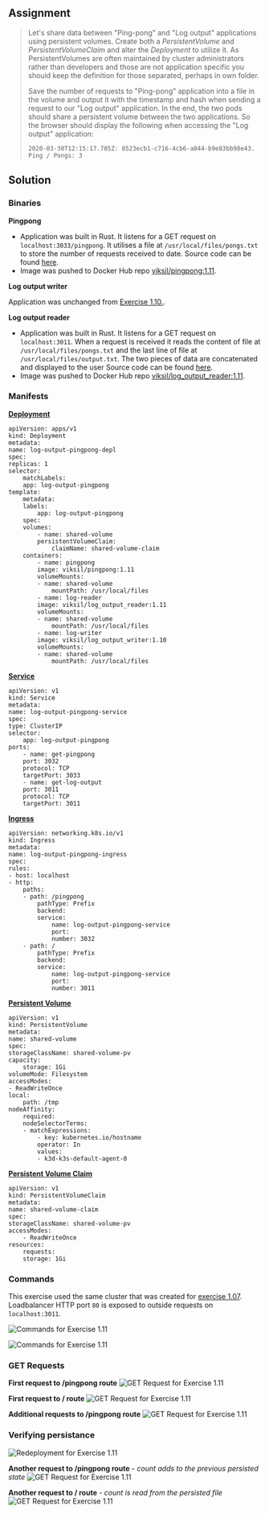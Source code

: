 ## Assignment

> 
> Let's share data between "Ping-pong" and "Log output" applications using persistent volumes. Create both a *PersistentVolume* and *PersistentVolumeClaim* and alter the *Deployment* to utilize it. As PersistentVolumes are often maintained by cluster administrators rather than developers and those are not application specific you should keep the definition for those separated, perhaps in own folder.
> 
> Save the number of requests to "Ping-pong" application into a file in the volume and output it with the timestamp and hash when sending a request to our "Log output" application. In the end, the two pods should share a persistent volume between the two applications. So the browser should display the following when accessing the "Log output" application:
> 
>     2020-03-30T12:15:17.705Z: 8523ecb1-c716-4cb6-a044-b9e83bb98e43.
>     Ping / Pongs: 3

## Solution

### Binaries

**Pingpong**

- Application was built in Rust.  It listens for a GET request on `localhost:3033/pingpong`. It utilises a file at `/usr/local/files/pongs.txt` to store the number of requests received to date. Source code can be found [here](https://github.com/VikSil/DevOps_with_Kubernetes/tree/trunk/Part1/Exercise_1.11/app/pingpong).
- Image was pushed to Docker Hub repo [viksil/pingpong:1.11](https://hub.docker.com/r/viksil/pingpong/tags?name=1.11).

**Log output writer**

Application was unchanged from [Exercise 1.10.](https://github.com/VikSil/DevOps_with_Kubernetes/tree/trunk/Part1/Exercise_1.10).

**Log output reader**
- Application was built in Rust. It listens for a GET request on `localhost:3011`. When a request is received it reads the content of file at `/usr/local/files/pongs.txt` and the last line of file at `/usr/local/files/output.txt`. The two pieces of data are concatenated and displayed to the user Source code can be found [here](https://github.com/VikSil/DevOps_with_Kubernetes/tree/trunk/Part1/Exercise_1.11/app/log_output_reader).
- Image was pushed to Docker Hub repo [viksil/log_output_reader:1.11](https://hub.docker.com/r/viksil/log_output_reader/tags?name=1.11).

### Manifests

[**Deployment**](https://github.com/VikSil/DevOps_with_Kubernetes/tree/trunk/Part1/Exercise_1.11/manifests/deployment.yaml)

    apiVersion: apps/v1
    kind: Deployment
    metadata:
    name: log-output-pingpong-depl
    spec:
    replicas: 1
    selector:
        matchLabels:
        app: log-output-pingpong
    template:
        metadata:
        labels:
            app: log-output-pingpong
        spec:
        volumes:
            - name: shared-volume
            persistentVolumeClaim:
                claimName: shared-volume-claim
        containers:
            - name: pingpong
            image: viksil/pingpong:1.11
            volumeMounts:
            - name: shared-volume
                mountPath: /usr/local/files
            - name: log-reader
            image: viksil/log_output_reader:1.11
            volumeMounts:
            - name: shared-volume
                mountPath: /usr/local/files
            - name: log-writer
            image: viksil/log_output_writer:1.10
            volumeMounts:
            - name: shared-volume
                mountPath: /usr/local/files


[**Service**](https://github.com/VikSil/DevOps_with_Kubernetes/tree/trunk/Part1/Exercise_1.11/manifests/service.yaml)

    apiVersion: v1
    kind: Service
    metadata:
    name: log-output-pingpong-service
    spec:
    type: ClusterIP
    selector:
        app: log-output-pingpong
    ports:
        - name: get-pingpong
        port: 3032
        protocol: TCP
        targetPort: 3033
        - name: get-log-output
        port: 3011
        protocol: TCP
        targetPort: 3011



[**Ingress**](https://github.com/VikSil/DevOps_with_Kubernetes/tree/trunk/Part1/Exercise_1.11/manifests/Ingress.yaml)

    apiVersion: networking.k8s.io/v1
    kind: Ingress
    metadata:
    name: log-output-pingpong-ingress
    spec:
    rules:
    - host: localhost
    - http:
        paths:
        - path: /pingpong
            pathType: Prefix
            backend:
            service:
                name: log-output-pingpong-service
                port:
                number: 3032
        - path: /
            pathType: Prefix
            backend:
            service:
                name: log-output-pingpong-service
                port:
                number: 3011

[**Persistent Volume**](https://github.com/VikSil/DevOps_with_Kubernetes/tree/trunk/Part1/Exercise_1.11/volumes/persistentvolume.yaml)

    apiVersion: v1
    kind: PersistentVolume
    metadata:
    name: shared-volume
    spec:
    storageClassName: shared-volume-pv
    capacity:
        storage: 1Gi
    volumeMode: Filesystem
    accessModes:
    - ReadWriteOnce
    local:
        path: /tmp
    nodeAffinity:
        required:
        nodeSelectorTerms:
        - matchExpressions:
            - key: kubernetes.io/hostname
            operator: In
            values:
            - k3d-k3s-default-agent-0

[**Persistent Volume Claim**](https://github.com/VikSil/DevOps_with_Kubernetes/tree/trunk/Part1/Exercise_1.11/volumes/persistentvolumeclaim.yaml)

    apiVersion: v1
    kind: PersistentVolumeClaim
    metadata:
    name: shared-volume-claim
    spec:
    storageClassName: shared-volume-pv
    accessModes:
        - ReadWriteOnce
    resources:
        requests:
        storage: 1Gi

### Commands

This exercise used the same cluster that was created for [exercise 1.07](https://raw.githubusercontent.com/VikSil/DevOps_with_Kubernetes/refs/heads/trunk/Part1/Exercise_1.07/Exercise_1.07_commands.png). Loadbalancer HTTP port `80` is exposed to outside requests on `localhost:3011`.

![Commands for Exercise 1.11](https://raw.githubusercontent.com/VikSil/DevOps_with_Kubernetes/refs/heads/trunk/Part1/Exercise_1.11/Exercise_1.11_commands1.png)

![Commands for Exercise 1.11](https://raw.githubusercontent.com/VikSil/DevOps_with_Kubernetes/refs/heads/trunk/Part1/Exercise_1.11/Exercise_1.11_commands2.png)

### GET Requests

**First request to /pingpong route**
![GET Request for Exercise 1.11](https://raw.githubusercontent.com/VikSil/DevOps_with_Kubernetes/refs/heads/trunk/Part1/Exercise_1.11/Exercise_1.11_get_pingpong.png)

**First request to / route**
![GET Request for Exercise 1.11](https://raw.githubusercontent.com/VikSil/DevOps_with_Kubernetes/refs/heads/trunk/Part1/Exercise_1.11/Exercise_1.11_get_log_output.png)

**Additional requests to /pingpong route**
![GET Request for Exercise 1.11](https://raw.githubusercontent.com/VikSil/DevOps_with_Kubernetes/refs/heads/trunk/Part1/Exercise_1.11/Exercise_1.11_get_pingpong_more.png)


### Verifying persistance

![Redeployment for Exercise 1.11](https://raw.githubusercontent.com/VikSil/DevOps_with_Kubernetes/refs/heads/trunk/Part1/Exercise_1.11/Exercise_1.11_commands3.png)

**Another request to /pingpong route** - *count adds to the previous persisted state*
![GET Request for Exercise 1.11](https://raw.githubusercontent.com/VikSil/DevOps_with_Kubernetes/refs/heads/trunk/Part1/Exercise_1.11/Exercise_1.11_get_pingpong_more_more.png)


**Another request to / route** - *count is read from the persisted file*
![GET Request for Exercise 1.11](https://raw.githubusercontent.com/VikSil/DevOps_with_Kubernetes/refs/heads/trunk/Part1/Exercise_1.11/Exercise_1.11_get_log_output_later.png)